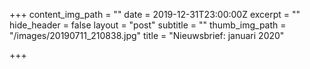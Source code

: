 +++
content_img_path = ""
date = 2019-12-31T23:00:00Z
excerpt = ""
hide_header = false
layout = "post"
subtitle = ""
thumb_img_path = "/images/20190711_210838.jpg"
title = "Nieuwsbrief: januari 2020"

+++
